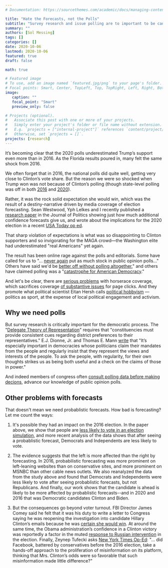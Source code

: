 ```yaml
---
# Documentation: https://sourcethemes.com/academic/docs/managing-content/

title: "Hate the Forecasts, not the Polls"
subtitle: "Survey research and issue polling are to important to be cancelled, and they aren't why you feel like this"
summary: ""
authors: [Sol Messing]
tags: []
categories: []
date: 2020-10-06
lastmod: 2020-10-06
featured: true
draft: false

math: true

# Featured image
# To use, add an image named `featured.jpg/png` to your page's folder.
# Focal points: Smart, Center, TopLeft, Top, TopRight, Left, Right, BottomLeft, Bottom, BottomRight.
image: 
   caption: ""
   focal_point: "Smart"
   preview_only: false

# Projects (optional).
#   Associate this post with one or more of your projects.
#   Simply enter your project's folder or file name without extension.
#   E.g. `projects = ["internal-project"]` references `content/project/deep-learning/index.md`.
#   Otherwise, set `projects = []`.
projects: [research]
---
```


It’s becoming clear that the 2020 polls underestimated Trump’s support even more than in 2016. As the Florida results poured in, many felt the same shock from 2016. 

We often forget that in 2016, the national polls did quite well, getting very close to Clinton’s vote share. But the reason we were so shocked when Trump won was not because of Clinton’s polling (though state-level polling was off in both [2016](https://www.aapor.org/Education-Resources/Reports/An-Evaluation-of-2016-Election-Polls-in-the-U-S.aspx) and [2020](https://twitter.com/SolomonMg/status/1323998304238272512?s=20)). 

Rather, it was the rock solid expectation she would win, which was the result of a destiny-narrative driven by media coverage of election forecasting. Sean Westwood, Yph Lelkes and I recently published a [research paper](https://solomonmg.github.io/pdf/aggregator.pdf) in the Journal of Politics showing just how much additional confidence forecasts give us, and wrote about the implications for the 2020 election in a recent [USA Today op ed](https://www.usatoday.com/story/opinion/2020/10/01/election-forecasts-can-wrong-you-still-need-vote-column/5857993002/). 

That sharp violation of expectations is what was so disappointing to Clinton supporters and so invigorating for the MAGA crowd—the Washington elite had underestimated "real Americans" yet again. 

The result has been online rage against the polls and editorials. Some have called for us to "... [never again](https://www.washingtonpost.com/lifestyle/media/we-still-dont-know-much-about-this-election--except-that-the-media-and-pollsters-blew-it-again/2020/11/04/40c0d416-1e4a-11eb-b532-05c751cd5dc2_story.html) put as much stock in public opinion polls..." Others have said we'd be [better off without polling altogether](https://www.bloomberg.com/opinion/articles/2020-11-04/polling-failed-americans-need-to-kick-the-addiction)," and others have claimed polling was a "[catastrophe for American Democracy](https://www.theatlantic.com/ideas/archive/2020/11/polling-catastrophe/616986/)."

And let's be clear, there are [serious problems](https://www.vox.com/2019/1/24/18195097/jay-rosen-trump-politics-media-horse-race-recode-podcast-2020-predictions) with horserace coverage, which sacrifices coverage [of substantive issues](https://www.journals.uchicago.edu/doi/abs/10.1046/j.1468-2508.2004.00146.x) for page clicks. And they promote what political scientist Eitan Hersh calls [political hobbyism](https://www.theatlantic.com/ideas/archive/2020/01/political-hobbyists-are-ruining-politics/605212/) — politics as sport, at the expense of local political engagement and activism.

## Why we need polls 

But survey research is critically important for the democratic process. The "[Delegate Theory of Representation](https://www.jstor.org/stable/2111003?seq=1)" requires that "constituencies must provide consistent cues regarding district preferences to their representatives."  E.J. Dionne, Jr. and Thomas E. Mann [write](https://www.brookings.edu/articles/polling-public-opinion-the-good-the-bad-and-the-ugly/) that "It’s especially important in democracies whose politicians claim their mandates from the people and regularly insist that they represent the views and interests of the people. To ask the people, with regularity, for their own thoughts strikes us as being both useful and a check on the claims of those in power."

And indeed members of congress often [consult polling data before making decions](https://www.historians.org/about-aha-and-membership/aha-history-and-archives/gi-roundtable-series/pamphlets/em-4-are-opinion-polls-useful-(1946)/should-congressmen-rely-on-poll-results),  advance our knowledge of public opinion polls. 

## Other problems with forecasts

That doesn't mean we need probablistic forecasts. How bad is forecasting? Let me count the ways: 

1. It's possible they had an impact on the 2016 election. In the paper above, we show that people are [less likely to vote in an election simulation](https://solomonmg.github.io/project/projecting_confidence/), and more recent analysis of the data shows that after seeing a probablistic forecast, Democrats and Independents are less likely to vote.  

2. The evidence suggests that the left is more affected than the right by forecasting. In 2016, probabilistic forecasting was more prominent on left-leaning websites than on conservative sites, and more prominent on MSNBC than other cable news outlets. We also reanalyzed the data from the study above and found that Democrats and Independents were less likely to vote after seeing probablistic forecasts, but not Republicans. And finally, our work shows that the candidate is ahead is likely to be more affected by probablistic forecasts--and in 2020 and 2016 that was Democratic candidates Clinton and Biden. 

3. But the consequences go beyond voter turnout. FBI Director James Comey said he felt that it was his duty to write a letter to Congress saying he was reopening the investigation into candidate Hillary Clinton’s emails because he was [certain she would win](https://abcnews.go.com/Politics/comey-assumption-clinton-win-factor-email-investigation/story?id=54467459). At around the same time, the Obama administration’s confidence in a Clinton victory was reportedly a factor in the muted [response to Russian intervention](https://www.washingtonpost.com/graphics/2017/world/national-security/obama-putin-election-hacking/) in the election. Finally, Zeynep Tufecki asks [New York Times Op-Ed](https://www.nytimes.com/2020/11/01/opinion/election-forecasts-modeling-flaws.html): "... did Facebook, battered by conservatives before the 2016 election, take a hands-off approach to the proliferation of misinformation on its platform, thinking that Mrs. Clinton’s odds were so favorable that such misinformation made little difference?"












